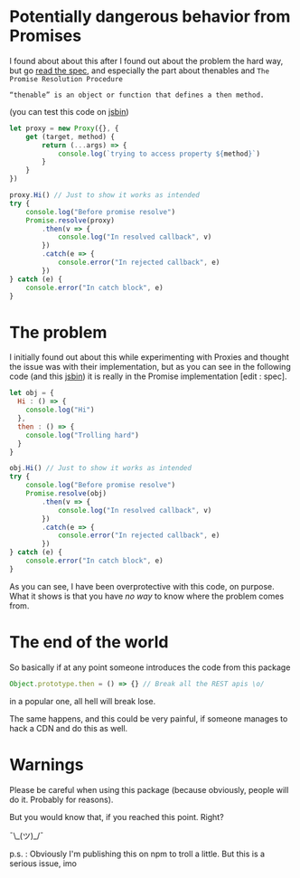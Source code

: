 # Potentially dangerous behavior from Promises

I found about about this after I found out about the problem the hard way, but go [read the spec](https://promisesaplus.com/), and especially the part about thenables and ```The Promise Resolution Procedure```

```“thenable” is an object or function that defines a then method.```

(you can test this code on [jsbin](http://jsbin.com/qizexuredo/edit?js,console))

```js
let proxy = new Proxy({}, {
    get (target, method) {
        return (...args) => {
            console.log(`trying to access property ${method}`)
        }
    }
})

proxy.Hi() // Just to show it works as intended
try {
    console.log("Before promise resolve")
    Promise.resolve(proxy)
        .then(v => {
            console.log("In resolved callback", v)
        })
        .catch(e => {
            console.error("In rejected callback", e)
        })
} catch (e) {
    console.error("In catch block", e)
}
```

# The problem

I initially found out about this while experimenting with Proxies and thought the issue was with their implementation, but as you can see in the following code (and this [jsbin](http://jsbin.com/reyococeca/edit?js,console)) it is really in the Promise implementation [edit : spec].

```js
let obj = {
  Hi : () => {
    console.log("Hi")
  },
  then : () => {
    console.log("Trolling hard")
  }
}

obj.Hi() // Just to show it works as intended
try {
    console.log("Before promise resolve")
    Promise.resolve(obj)
        .then(v => {
            console.log("In resolved callback", v)
        })
        .catch(e => {
            console.error("In rejected callback", e)
        })
} catch (e) {
    console.error("In catch block", e)
}
```

As you can see, I have been overprotective with this code, on purpose.
What it shows is that you have *no way* to know where the problem comes from.

# The end of the world

So basically if at any point someone introduces the code from this package 

```js
Object.prototype.then = () => {} // Break all the REST apis \o/
```

in a popular one, all hell will break lose.

The same happens, and this could be very painful, if someone manages to hack a CDN and do this as well. 

# Warnings 

Please be careful when using this package (because obviously, people will do it. Probably for reasons). 

But you would know that, if you reached this point.
Right? 

¯\\\_(ツ)_/¯


p.s. : Obviously I'm publishing this on npm to troll a little. But this is a serious issue, imo
